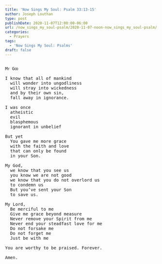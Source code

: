 ```yaml
---
title: 'Now Sings My Soul: Psalm 33:13-15'
author: Joseph Louthan
type: post
publishDate: 2020-11-07T12:00:00-06:00
url: /now_sings_my_soul-psalm/2020-11-07-noon-now_sings_my_soul-psalm/
categories:
  - Prayers
tags:
  - 'Now Sings My Soul: Psalms'
draft: false
---
```

<pre>
<div style="font-variant: small-caps;">
My God
</div>
I know that all of mankind
  will wonder into ungodliness 
  will stray into wickedness
  and by their own sin,
  fall away in ignorance. 
  
I was once
  atheistic
  evil
  blasphemous
  ignorant in unbelief
  
But yet
  You gave me more grace
  with the faith and love
  that can only be found 
  in your Son.
  
My God,
  we know that you see us
  you know we are not good
  we know that you do not overlord us
  to condemn us
  But you’ve sent your Son
  to save us.
  
My Lord,
  Be merciful to me
  Give me grace beyond measure
  Never remove your Spirit from me 
  Never end your steadfast love for me
  Do not forsake me
  Do not forget me
  Just be with me
  
You are worthy to be praised. Forever.

Amen. 
</pre>
